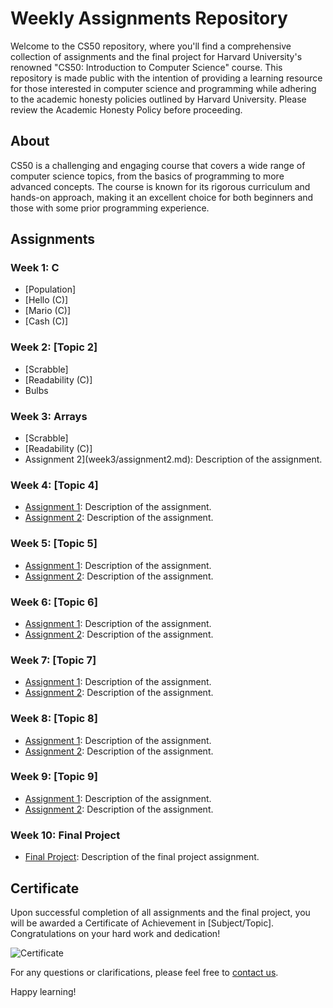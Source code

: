 # Weekly Assignments Repository

Welcome to the CS50 repository, where you'll find a comprehensive collection of assignments and the final project for Harvard University's renowned "CS50: Introduction to Computer Science" course. This repository is made public with the intention of providing a learning resource for those interested in computer science and programming while adhering to the academic honesty policies outlined by Harvard University. Please review the Academic Honesty Policy before proceeding.



## About

CS50 is a challenging and engaging course that covers a wide range of computer science topics, from the basics of programming to more advanced concepts. The course is known for its rigorous curriculum and hands-on approach, making it an excellent choice for both beginners and those with some prior programming experience.



## Assignments

### Week 1: C
- [Population]
- [Hello (C)]
- [Mario (C)]
- [Cash (C)]
  
### Week 2: [Topic 2]
- [Scrabble]
- [Readability (C)]
- Bulbs

### Week 3: Arrays
- [Scrabble]
- [Readability (C)]
- Assignment 2](week3/assignment2.md): Description of the assignment.


### Week 4: [Topic 4]
- [Assignment 1](week4/assignment1.md): Description of the assignment.
- [Assignment 2](week4/assignment2.md): Description of the assignment.

### Week 5: [Topic 5]
- [Assignment 1](week5/assignment1.md): Description of the assignment.
- [Assignment 2](week5/assignment2.md): Description of the assignment.

### Week 6: [Topic 6]
- [Assignment 1](week6/assignment1.md): Description of the assignment.
- [Assignment 2](week6/assignment2.md): Description of the assignment.

### Week 7: [Topic 7]
- [Assignment 1](week7/assignment1.md): Description of the assignment.
- [Assignment 2](week7/assignment2.md): Description of the assignment.

### Week 8: [Topic 8]
- [Assignment 1](week8/assignment1.md): Description of the assignment.
- [Assignment 2](week8/assignment2.md): Description of the assignment.

### Week 9: [Topic 9]
- [Assignment 1](week9/assignment1.md): Description of the assignment.
- [Assignment 2](week9/assignment2.md): Description of the assignment.

### Week 10: Final Project
- [Final Project](week10/final-project.md): Description of the final project assignment.

## Certificate

Upon successful completion of all assignments and the final project, you will be awarded a Certificate of Achievement in [Subject/Topic]. Congratulations on your hard work and dedication!

![Certificate](certificate.png)

For any questions or clarifications, please feel free to [contact us](mailto:your.email@example.com).

Happy learning!
